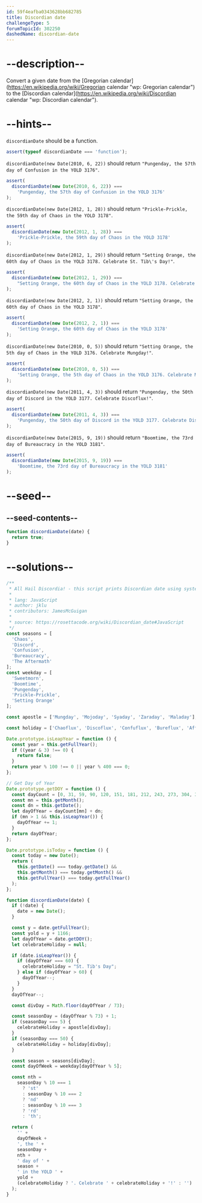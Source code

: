 ```yaml
---
id: 59f4eafba0343628bb682785
title: Discordian date
challengeType: 5
forumTopicId: 302250
dashedName: discordian-date
---
```


# --description--

Convert a given date from the [Gregorian calendar](https://en.wikipedia.org/wiki/Gregorian calendar "wp: Gregorian calendar") to the [Discordian calendar](https://en.wikipedia.org/wiki/Discordian calendar "wp: Discordian calendar").

# --hints--

`discordianDate` should be a function.

```js
assert(typeof discordianDate === 'function');
```

`discordianDate(new Date(2010, 6, 22))` should return `"Pungenday, the 57th day of Confusion in the YOLD 3176"`.

```js
assert(
  discordianDate(new Date(2010, 6, 22)) ===
    'Pungenday, the 57th day of Confusion in the YOLD 3176'
);
```

`discordianDate(new Date(2012, 1, 28))` should return `"Prickle-Prickle, the 59th day of Chaos in the YOLD 3178"`.

```js
assert(
  discordianDate(new Date(2012, 1, 28)) ===
    'Prickle-Prickle, the 59th day of Chaos in the YOLD 3178'
);
```

`discordianDate(new Date(2012, 1, 29))` should return `"Setting Orange, the 60th day of Chaos in the YOLD 3178. Celebrate St. Tib\'s Day!"`.

```js
assert(
  discordianDate(new Date(2012, 1, 29)) ===
    "Setting Orange, the 60th day of Chaos in the YOLD 3178. Celebrate St. Tib's Day!"
);
```

`discordianDate(new Date(2012, 2, 1))` should return `"Setting Orange, the 60th day of Chaos in the YOLD 3178"`.

```js
assert(
  discordianDate(new Date(2012, 2, 1)) ===
    'Setting Orange, the 60th day of Chaos in the YOLD 3178'
);
```

`discordianDate(new Date(2010, 0, 5))` should return `"Setting Orange, the 5th day of Chaos in the YOLD 3176. Celebrate Mungday!"`.

```js
assert(
  discordianDate(new Date(2010, 0, 5)) ===
    'Setting Orange, the 5th day of Chaos in the YOLD 3176. Celebrate Mungday!'
);
```

`discordianDate(new Date(2011, 4, 3))` should return `"Pungenday, the 50th day of Discord in the YOLD 3177. Celebrate Discoflux!"`.

```js
assert(
  discordianDate(new Date(2011, 4, 3)) ===
    'Pungenday, the 50th day of Discord in the YOLD 3177. Celebrate Discoflux!'
);
```

`discordianDate(new Date(2015, 9, 19))` should return `"Boomtime, the 73rd day of Bureaucracy in the YOLD 3181"`.

```js
assert(
  discordianDate(new Date(2015, 9, 19)) ===
    'Boomtime, the 73rd day of Bureaucracy in the YOLD 3181'
);
```

# --seed--

## --seed-contents--

```js
function discordianDate(date) {
  return true;
}
```

# --solutions--

```js
/**
 * All Hail Discordia! - this script prints Discordian date using system date.
 *
 * lang: JavaScript
 * author: jklu
 * contributors: JamesMcGuigan
 *
 * source: https://rosettacode.org/wiki/Discordian_date#JavaScript
 */
const seasons = [
  'Chaos',
  'Discord',
  'Confusion',
  'Bureaucracy',
  'The Aftermath'
];
const weekday = [
  'Sweetmorn',
  'Boomtime',
  'Pungenday',
  'Prickle-Prickle',
  'Setting Orange'
];

const apostle = ['Mungday', 'Mojoday', 'Syaday', 'Zaraday', 'Maladay'];

const holiday = ['Chaoflux', 'Discoflux', 'Confuflux', 'Bureflux', 'Afflux'];

Date.prototype.isLeapYear = function () {
  const year = this.getFullYear();
  if ((year & 3) !== 0) {
    return false;
  }
  return year % 100 !== 0 || year % 400 === 0;
};

// Get Day of Year
Date.prototype.getDOY = function () {
  const dayCount = [0, 31, 59, 90, 120, 151, 181, 212, 243, 273, 304, 334];
  const mn = this.getMonth();
  const dn = this.getDate();
  let dayOfYear = dayCount[mn] + dn;
  if (mn > 1 && this.isLeapYear()) {
    dayOfYear += 1;
  }
  return dayOfYear;
};

Date.prototype.isToday = function () {
  const today = new Date();
  return (
    this.getDate() === today.getDate() &&
    this.getMonth() === today.getMonth() &&
    this.getFullYear() === today.getFullYear()
  );
};

function discordianDate(date) {
  if (!date) {
    date = new Date();
  }

  const y = date.getFullYear();
  const yold = y + 1166;
  let dayOfYear = date.getDOY();
  let celebrateHoliday = null;

  if (date.isLeapYear()) {
    if (dayOfYear === 60) {
      celebrateHoliday = "St. Tib's Day";
    } else if (dayOfYear > 60) {
      dayOfYear--;
    }
  }
  dayOfYear--;

  const divDay = Math.floor(dayOfYear / 73);

  const seasonDay = (dayOfYear % 73) + 1;
  if (seasonDay === 5) {
    celebrateHoliday = apostle[divDay];
  }
  if (seasonDay === 50) {
    celebrateHoliday = holiday[divDay];
  }

  const season = seasons[divDay];
  const dayOfWeek = weekday[dayOfYear % 5];

  const nth =
    seasonDay % 10 === 1
      ? 'st'
      : seasonDay % 10 === 2
      ? 'nd'
      : seasonDay % 10 === 3
      ? 'rd'
      : 'th';

  return (
    '' +
    dayOfWeek +
    ', the ' +
    seasonDay +
    nth +
    ' day of ' +
    season +
    ' in the YOLD ' +
    yold +
    (celebrateHoliday ? '. Celebrate ' + celebrateHoliday + '!' : '')
  );
}
```
